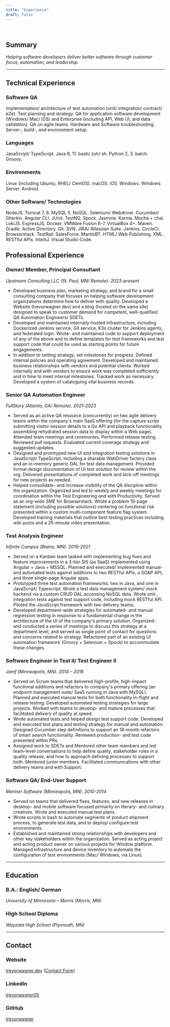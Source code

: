 ```yaml
---
title: "Experience"
draft: false
---
```


&nbsp;

## Summary
_Helping software developers deliver better software through customer focus, automation, and leadership._

---

## Technical Experience

### Software QA
Implementation/ architecture of test automation (unit/ integration/ contract/ e2e). Test planning and strategy. QA for application software development (Windows/ Mac/ iOS) and Enterprise (including API, Web UI, and data validation). QA on agile teams. Hardware and Software troubleshooting. Server-, build-, and environment setup.

### Languages
JavaScript/ TypeScript. Java 8, 11. bash/ zsh/ sh. Python 2, 3. batch. Groovy.

### Environments
Linux (including Ubuntu, RHEL/ CentOS). macOS. iOS. Windows. Windows Server. Android.

### Other Software/ Technologies
NodeJS. Tomcat 7, 8. MySQL 5. NoSQL. Selenium/ Webdriver. Cucumber/ Gherkin. Angular CLI. JUnit. TestNG. Spock. Jasmine. Karma. Mocha + chai. LokiJS. ExpressJS. Docker. VMWare Fusion 6-7. VirtualBox 4+. Maven. Gradle. Active Directory. Git. SVN. JIRA/ Atlassian Suite. Jenkins. CircleCI. Browserstack. TestRail. SalesForce. MantisBT. HTML/ Web Publishing. XML. RESTful APIs. IntelliJ. Visual Studio Code.

## Professional Experience

### Owner/ Member, Principal Consultant
_Upstream Consulting LLC (St. Paul, MN/ Remote). 2023-present_

- Developed business plan, marketing strategy, and brand for a small consulting company that focuses on helping software development organizations determine how to deliver with quality. Developed a Website (trevorwagner.dev) and a blog (hosted on the same site) designed to speak to customer demand for competent, well-qualified QA Automation Engineers/ SDETs.
- Developed and maintained internally-hosted infrastructure, including Dockerized Jenkins service, Git service, K3s cluster for Jenkins agents, and federated login. Wrote- and maintained code to support deployment of any of the above and to define templates for test frameworks and test support code that could be used as starting points for future engagements.
- In addition to setting strategy, set milestones for progress. Defined internal policies and operating agreement. Developed and maintained business relationships with vendors and potential clients. Worked internally and with vendors to ensure work was completed sufficiently and in time to meet internal milestones. Tracked work as necessary. Developed a system of cataloguing vital business records.

### Senior QA Automation Engineer
_FullStory (Atlanta, GA/ Remote). 2021-2023_

- Served as an active QA resource (concurrently) on two agile delivery teams within the company's main SaaS offering (for the capture script submitting visitor session details to a Go API and playback functionality assembling rehydrated session data to display within a Web page). Attended team meetings and ceremonies. Performed release testing. Reviewed pull requests. Evaluated current coverage strategy and suggested updates.
- Designed and prototyped new UI and integration testing solutions in JavaScript/ TypeScript, including a sharable WebDriver factory class and an in-memory generic DAL for test data management. Provided formal design documentation of UI test solution for review within the org. Delivered presentations of completed work and kick-off meetings for new projects as needed.
- Helped consolidate- and increase visibility of the QA discipline within the organization. Organized and led bi-weekly and weekly meetings for coordination within the Test Engineering and with Productivity. Served as an org-wide SME for Browserstack. Wrote a problem 19-page statement (including possible solutions) centering on functional risk presented within a custom multi-component feature flag system. Developed training materials that outline best testing practices including wiki posts and a 25-minute video presentation.

### Test Analysis Engineer
_Infinite Campus (Blaine, MN). 2019-2021_

- Served on a Kanban team tasked with implementing bug fixes and feature improvements in a 3-tier SIS (as SaaS) implemented using Angular + Java + MSSQL. Planned and executed/ implemented manual- and automated tests against additions to two RESTful APIs, a SOAP API, and three single-page Angular apps.
- Prototyped three test automation frameworks: two in Java, and one in JavaScript/ Typescript. Wrote a test data management system/ mock backend via a custom CRUD DAL accessing NoSQL data. Wrote unit-, integration tests against test support code, including mock RESTful API. Piloted the JavaScript framework with two delivery teams.
- Developed department-wide strategies for automated- and manual regression testing in response to a fundamental change in the architecture of the UI of the company's primary solution. Organized- and conducted a series of meetings to discuss this strategy at a department level, and served as single point of contact for questions and concerns related to strategy. Refactored part of an existing UI automation framework (Groovy + Selenium + Spock) to accommodate these changes.

### Software Engineer in Test II/ Test Engineer II
_Jamf (Minneapolis, MN). 2014 – 2018_

- Served on Scrum teams that delivered high-profile, high-impact functional additions and refactors to company's primary offering (an endpoint management suite/ SaaS running in Java with MySQL). Planned and executed manual tests for both functionality in-flight and release testing. Developed automated testing strategies for large projects. Worked with teams to develop- and mature processes that facilitated delivery of quality at speed.
- Wrote automated tests and helped design test support code. Developed and executed test plans and testing strategy for manual and automation. Designed Cucumber step definitions to support an 18-month refactors of smart search functionality. Reviewed production- and test code presented within PRs.
- Assigned work to SDETs and Mentored other team members and led team-level conversations to help define quality, stakeholder roles in a quality release, and how to approach defining processes to support both. Mentored junior members. Facilitated communications with other delivery teams and with Support.

### Software QA/ End-User Support
_Mariner Software (Minneapolis, MN). 2010-2014_

- Served on teams that delivered fixes, features, and new releases in desktop- and mobile software focused primarily on literary- and culinary creatives. Wrote and executed manual test plans.
- Wrote scripts in bash to automate segments of product shipment process, to generate test data, and to deploy/ configure test environments.
- Established and maintained strong relationships with developers and other key stakeholders within the organization. Served as acting project and acting product owner on various projects for Window platform. Managed infrastructure and device inventory to automate the configuration of test environments (Mac/ Windows, via Linux).

---

## Education

### B.A.: English/ German
_University of Minnesota – Morris (Morris, MN)_

### High School Diploma
_Wayzata High School (Plymouth, MN)_

---

## Contact

### Website
[trevorwagner.dev](/) ([Contact Form](/contact/))

### LinkedIn
[trevorwagner05](https://www.linkedin.com/in/trevorwagner05/)

### GitHub
[trevorwagner](https://github.com/trevorwagner)